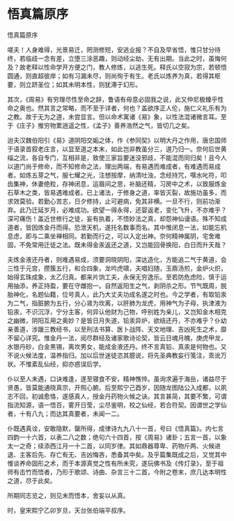 # 悟真篇原序

悟真篇原序

嗟夫！人身难得，光景易迁，罔测修短，安逃业报？不自及早省悟，惟只甘分待终，若临歧一念有差，立堕三涂恶趣，则动经尘劫，无有出期。当此之时，虽悔何及？故老释以性命学开方便之门，教人修炼，以逃生死。释氏以空寂为宗，若顿悟圆通，则直超彼岸；如有习漏未尽，则尚徇于有生。老氏以炼养为真，若得其枢要，则立跻圣位；如其未明本性，则犹滞于幻形。

其次，《周易》有穷理尽性至命之辞，鲁语有毋意必固我之说，此又仲尼极臻乎性命之奥也。然其言之常略，而不至于详者，何也？盖欲序正人伦，施仁义礼乐有为之教。故于无为之道，未尝显言。但以命术寓诸《易》象，以性法混诸微言耳。至于《庄子》推穷物累逍遥之性，《孟子》善养浩然之气，皆切几之矣。

迨夫汉魏伯阳引《易》道阴阳交姤之体，作《参同契》以明大丹之作用，唐忠国师于语录首叙老庄言，以显至道之本末，如此岂非教虽分三，道乃归一。奈何后世黄缁之流，各自专门，互相非是，致使三家旨要迷没邪歧，不能混而同归矣！且今人以道门尚于修命，而不知修命之法，理出两端，有易遇而难成者，有难遇而易成者。如炼五芽之气，服七耀之光，注想按摩，纳清吐浊，念经持咒，噀水叱符，叩齿集神，休妻绝粒，存神闭息，运眉间之思，补脑还精，习房中之术，以致服炼金石草木之类，皆易遇难成者。已上诸法，于修身之道，率皆灭裂，故施功虽多，而求效莫验。若勤心苦志，日夕修持，止可避病，免其非横。一旦不行，则前功渐弃。此乃迁延岁月，必难成功。欲望一得永得，还婴返老，变化飞升，不亦难乎？深可痛伤！盖近世修行之徒，妄有执着，不悟妙法之真，却怨神仙谩语。殊不知成道者，皆因炼金丹而得。恐泄天机，遂托名数事而名。其中惟闭息一法，如能忘机息虑，即与二乘坐禅相同。若勤而行之，可以入定出神。奈何精神属阴，宅舍难固，不免常用迁徒之法。既未得金汞返还之道，又岂能回骨换阳，白日而升天哉？

夫炼金液还丹者，则难遇易成，须要洞晓阴阳，深达造化，方能追二气于黄道，会三性于元宫，攒簇五行，和合四象，龙吟虎啸，夫唱妇随，玉鼎汤煎，金炉火炽，始得玄珠成象，太乙归真。都来片饷工夫，永保无穷逸乐。至若防危虑险，慎于运用抽添，养正持盈，要在守雌抱一。自然返阳生之气，剥阴杀之形。节气既周，脱胎神化，名题仙籍，位号真人，此乃大丈夫功成名遂之时也。今之学者，有取铅汞为二气，指脏腑为五行，分心肾为坎离，以肝肺为龙虎，用神气为子母，执津液为铅汞，不识沉浮，宁分主客，何异认他财为己物，呼别姓为亲儿，又岂知金木相克之幽微，阴阳互用之奥妙？是皆日月失道，铅汞异炉，欲结还丹，不亦难乎？仆幼亲善道，涉躐三教经书，以至刑法书算、医卜战阵、天文地理、吉凶死生之术，靡不留心详究。惟金丹一法，阅尽群经及诸家歌诗论契，皆云日魂月魄，庚虎甲龙，水银丹砂，白金黑锡，离坎男女，能成金液还丹。终不言真铅、真汞是何物也。又不说火候法度，温养指归。加以后世迷徒恣其臆说，将先圣典教妄行笺注，乖讹万状。不惟紊乱仙经，抑亦惑误后学。

仆以至人未遇，口诀难逢，遂至寝食不安，精神憔悴。虽询求遍于海岳，诸益尽于贤愚，皆莫能通晓真宗，开照心腑。后至熙宁己酉岁，因随龙图陆公入成都，以夙志不回，初诚愈恪，遂感真人，授金丹药物火候之诀。其言甚简，其要不繁，可谓指流知源，语一悟百，雾开日莹，尘尽鉴明，校之仙经，若合符契。因谓世之学仙者，十有八九；而达其真要者，未闻一二。

仆既遇真诠，安敢隐默，罄所得，成律诗九九八十一首，号曰《悟真篇》。内七言四韵一十六首，以表二八之数；绝句六十四首，按《周易》诸卦；五言一首，以象太一之奇；续添西江月一十二首，以同岁律。其如鼎器尊卑、药物斤两、火候进退、主客后先、存亡有无、吉凶悔吝，悉备其中矣。及乎篇集既成之后，又觉其中惟谈养命固形之术，而于本源真觉之性有所未究，遂玩佛书及《传灯录》，至于祖师有击竹而悟者，乃形于歌颂、诗曲、杂言三十二首，今附之卷末，庶几达本明性之道，尽于此矣。

所期同志览之，则见末而悟本，舍妄以从真。

时，皇宋熙宁乙卯岁旦，天台张伯端平叔序。
